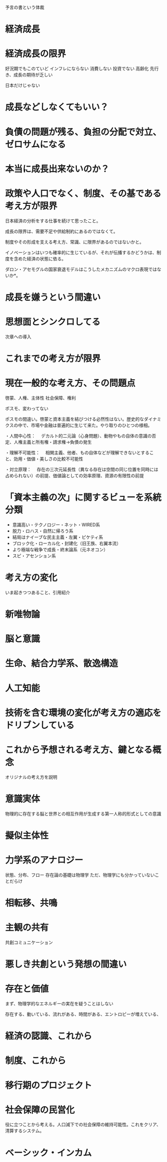 
予言の書という体裁



経済成長
========


# 経済成長の限界
好況期でもこのていど
インフレにならない
消費しない
投資でない
高齢化
先行き、成長の期待が乏しい

日本だけじゃない 





# 成長などしなくてもいい？




# 負債の問題が残る、負担の分配で対立、ゼロサムになる



# 本当に成長出来ないのか？




# 政策や人口でなく、制度、その基である考え方が限界


日本経済の分析をする仕事を続けて思ったこと。

成長の限界は、需要不足や供給制約にあるのではなくて。

制度やその形成を支える考え方、常識、に限界があるのではないかと。

イノベーションはいつも確率的に生じているが、それが伝播するかどうかは、制度を含めた経済の状態に依る。

ダロン・アセモグルの国家衰退モデルはこうしたメカニズムのマクロ表現ではないか*。



# 成長を嫌うという間違い



# 思想面とシンクロしてる
次章への導入




これまでの考え方が限界
========


# 現在一般的な考え方、その問題点
啓蒙、人権、主体性
社会保障、権利

ポスモ、変わってない

ポスモの間違い。啓蒙と資本主義を結びつける必然性はない。歴史的なダイナミクスの中で、市場や金融は普遍的に生じて来た。やり取りのひとつの様相。


・人間中心性：　
デカルト的二元論（心身問題）、動物やもの自体の意識の否定、人権主義と所有権・請求権→負債の発生

・理解不可能性：　
相関主義、他者、もの自体などが理解できないとすること、効用・価値・美しさの比較不可能性

・対立原理：　
存在の三次元延長性（異なる存在は空間の同じ位置を同時には占められない）の前提、価値論としての効率原理、資源の有限性の前提





# 「資本主義の次」に関するビューを系統分類

* 意識高い・テクノロジー・ネット・WIRED系
* 脱力・ロハス・自然に帰ろう系
* 結局はナイーブな民主主義・左翼・ピケティ系
* ブロック化・ローカル化・封建化（旧王族、右翼本流）
* より極端な戦争で成長・終末論系（元ネオコン）
* スピ・アセンション系





考え方の変化
========

いま起きつつあること、引用紹介

# 新唯物論

# 脳と意識

# 生命、結合力学系、散逸構造

# 人工知能

# 技術を含む環境の変化が考え方の適応をドリブンしている





これから予想される考え方、鍵となる概念
========

オリジナルの考え方を説明

# 意識実体
物理的に存在する脳と世界との相互作用が生成する第一人称的形式としての意識


# 擬似主体性



# 力学系のアナロジー
状態、分布、フロー
存在論の基礎は物理学
ただ、物理学にも分かっていないことだらけ




# 相転移、共鳴



# 主観の共有
共創コミュニケーション



# 悪しき共創という発想の間違い


# 存在と価値
まず、物理学的なエネルギーの実在を疑うことはしない

存在する、動いている、流れがある、時間がある、エントロピーが増えている、










経済の認識、これから
========





制度、これから
========




移行期のプロジェクト
========

# 社会保障の民営化
役に立つことから考える。人口減下での社会保障の維持可能性。これをクリア、清算するシステム。




# ベーシック・インカム






